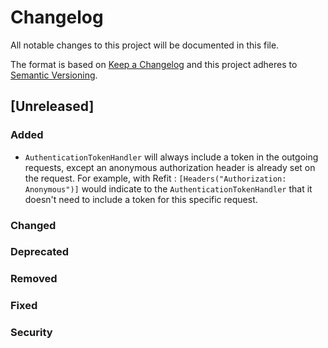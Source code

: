 # Changelog
All notable changes to this project will be documented in this file.

The format is based on [Keep a Changelog](http://keepachangelog.com/en/1.0.0/)
and this project adheres to [Semantic Versioning](http://semver.org/spec/v2.0.0.html).

## [Unreleased]

### Added
- `AuthenticationTokenHandler` will always include a token in the outgoing requests, except an anonymous authorization header is already set on the request.
For example, with Refit : `[Headers("Authorization: Anonymous")]`
would indicate to the `AuthenticationTokenHandler` that it doesn't need to include a token for this specific request.

### Changed

### Deprecated

### Removed

### Fixed

### Security
